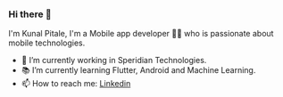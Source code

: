 ### Hi there 👋

I'm Kunal Pitale, I'm a Mobile app developer 👨‍💻 who is passionate about mobile technologies.

- 🔭 I’m currently working in Speridian Technologies.
- 📚 I’m currently learning Flutter, Android and Machine Learning.
- 📫 How to reach me: [Linkedin](https://www.linkedin.com/in/kunal-pitale-70437657/)


